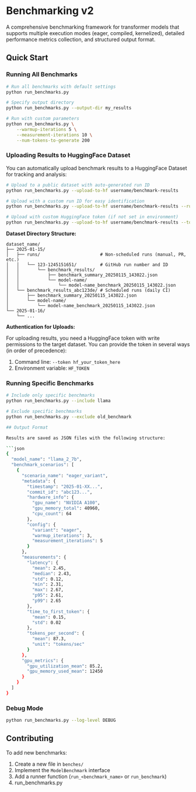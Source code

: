 # Benchmarking v2

A comprehensive benchmarking framework for transformer models that supports multiple execution modes (eager, compiled, kernelized), detailed performance metrics collection, and structured output format.


## Quick Start

### Running All Benchmarks

```bash
# Run all benchmarks with default settings
python run_benchmarks.py

# Specify output directory
python run_benchmarks.py --output-dir my_results

# Run with custom parameters
python run_benchmarks.py \
    --warmup-iterations 5 \
    --measurement-iterations 10 \
    --num-tokens-to-generate 200
```

### Uploading Results to HuggingFace Dataset

You can automatically upload benchmark results to a HuggingFace Dataset for tracking and analysis:

```bash
# Upload to a public dataset with auto-generated run ID
python run_benchmarks.py --upload-to-hf username/benchmark-results

# Upload with a custom run ID for easy identification
python run_benchmarks.py --upload-to-hf username/benchmark-results --run-id experiment_v1

# Upload with custom HuggingFace token (if not set in environment)
python run_benchmarks.py --upload-to-hf username/benchmark-results --token hf_your_token_here
```

**Dataset Directory Structure:**
```
dataset_name/
├── 2025-01-15/
│   ├── runs/                       # Non-scheduled runs (manual, PR, etc.)
│   │   └── 123-1245151651/         # GitHub run number and ID
│   │       └── benchmark_results/
│   │           ├── benchmark_summary_20250115_143022.json
│   │           └── model-name/
│   │               └── model-name_benchmark_20250115_143022.json
│   └── benchmark_results_abc123de/ # Scheduled runs (daily CI)
│       ├── benchmark_summary_20250115_143022.json
│       └── model-name/
│           └── model-name_benchmark_20250115_143022.json
└── 2025-01-16/
    └── ...
```

**Authentication for Uploads:**

For uploading results, you need a HuggingFace token with write permissions to the target dataset. You can provide the token in several ways (in order of precedence):

1. Command line: `--token hf_your_token_here`
3. Environment variable: `HF_TOKEN`

### Running Specific Benchmarks

```bash
# Include only specific benchmarks
python run_benchmarks.py --include llama

# Exclude specific benchmarks
python run_benchmarks.py --exclude old_benchmark

## Output Format

Results are saved as JSON files with the following structure:

```json
{
  "model_name": "llama_2_7b",
  "benchmark_scenarios": [
    {
      "scenario_name": "eager_variant",
      "metadata": {
        "timestamp": "2025-01-XX...",
        "commit_id": "abc123...",
        "hardware_info": {
          "gpu_name": "NVIDIA A100",
          "gpu_memory_total": 40960,
          "cpu_count": 64
        },
        "config": {
          "variant": "eager",
          "warmup_iterations": 3,
          "measurement_iterations": 5
        }
      },
      "measurements": {
        "latency": {
          "mean": 2.45,
          "median": 2.43,
          "std": 0.12,
          "min": 2.31,
          "max": 2.67,
          "p95": 2.61,
          "p99": 2.65
        },
        "time_to_first_token": {
          "mean": 0.15,
          "std": 0.02
        },
        "tokens_per_second": {
          "mean": 87.3,
          "unit": "tokens/sec"
        }
      },
      "gpu_metrics": {
        "gpu_utilization_mean": 85.2,
        "gpu_memory_used_mean": 12450
      }
    }
  ]
}
```

### Debug Mode

```bash
python run_benchmarks.py --log-level DEBUG
```

## Contributing

To add new benchmarks:

1. Create a new file in `benches/`
2. Implement the `ModelBenchmark` interface
3. Add a runner function (`run_<benchmark_name>` or `run_benchmark`)
4. run_benchmarks.py
